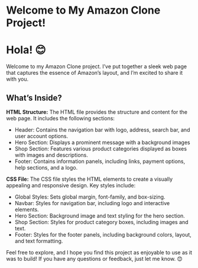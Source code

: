 # Welcome to My Amazon Clone Project!
# Hola! 😊
Welcome to my Amazon Clone project. I’ve put together a sleek web page that captures the essence of Amazon’s layout, and I’m excited to share it with you.

## What’s Inside?

 **HTML Structure:**
   The HTML file provides the structure and content for the web page. It includes the following sections:
   - Header: Contains the navigation bar with logo, address, search bar, and user account options.
   - Hero Section: Displays a prominent message with a background images
   - Shop Section: Features various product categories displayed as boxes with images and descriptions.
   - Footer: Contains information panels, including links, payment options, help sections, and a logo.
   
   **CSS File:**
   The CSS file styles the HTML elements to create a visually appealing and responsive design. Key styles include:
   - Global Styles: Sets global margin, font-family, and box-sizing.
   - Navbar: Styles for navigation bar, including logo and interactive elements.
   - Hero Section: Background image and text styling for the hero section.
   - Shop Section: Styles for product category boxes, including images and text.
   - Footer: Styles for the footer panels, including background colors, layout, and text formatting.

Feel free to explore, and I hope you find this project as enjoyable to use as it was to build! If you have any questions or feedback, just let me know. 😊
